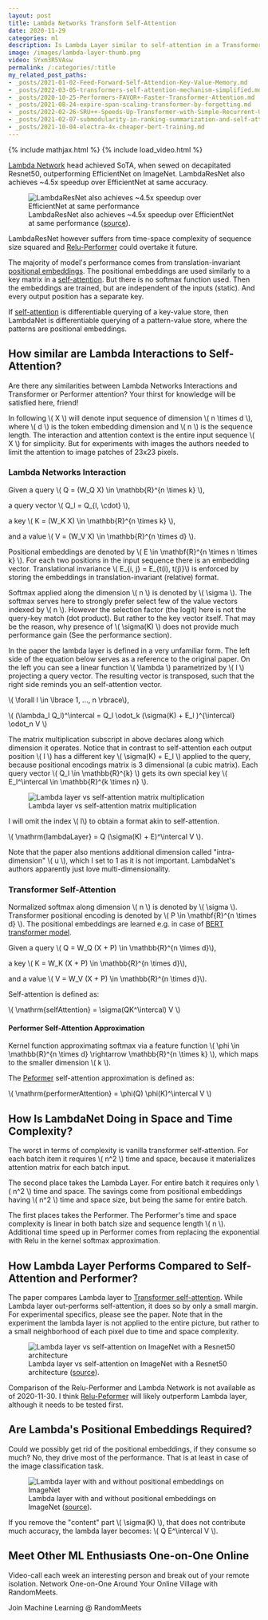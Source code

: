 ```yaml
---
layout: post
title: Lambda Networks Transform Self-Attention
date: 2020-11-29
categories: ml
description: Is Lambda Layer similar to self-attention in a Transformer? What gives LambdaNet its power? LambdaResNet beats EfficientNet but does it loose to Performer?
image: /images/lambda-layer-thumb.png
video: SYxm3R5VAsw
permalink: /:categories/:title
my_related_post_paths:
- _posts/2021-01-02-Feed-Forward-Self-Attendion-Key-Value-Memory.md
- _posts/2022-03-05-transformers-self-attention-mechanism-simplified.md
- _posts/2020-10-25-Performers-FAVOR+-Faster-Transformer-Attention.md
- _posts/2021-08-24-expire-span-scaling-transformer-by-forgetting.md
- _posts/2022-02-26-SRU++-Speeds-Up-Transformer-with-Simple-Recurrent-Unit-RNN.md
- _posts/2021-02-07-submodularity-in-ranking-summarization-and-self-attention.md
- _posts/2021-10-04-electra-4x-cheaper-bert-training.md
---
```






{% include mathjax.html %}
{% include load_video.html %}

[Lambda Network](https://openreview.net/forum?id=xTJEN-ggl1b) head achieved SoTA, when sewed on decapitated Resnet50, outperforming EfficientNet on ImageNet.
LambdaResNet also achieves ~4.5x speedup over EfficientNet at same accuracy.

<figure class="figure">
    <img
        class="figure-img img-fluid rounded lazyload"
        alt="LambdaResNet also achieves ~4.5x speedup over EfficientNet at same performance"
        data-src="/images/lambda-layer-faster-than-efficientNet.png">
    <figcaption class="figure-caption">
        LambdaResNet also achieves ~4.5x speedup over EfficientNet at same performance
        (<a href="https://openreview.net/forum?id=xTJEN-ggl1b">source</a>).
    </figcaption>
</figure>


LambdaResNet however suffers from time-space complexity of sequence size squared and [Relu-Performer](/ml/Performers-FAVOR+-Faster-Transformer-Attention) could overtake it future.

The majority of model's performance comes from translation-invariant [positional embeddings](/ml/transformers-self-attention-mechanism-simplified).
The positional embeddings are used similarly to a key matrix in a [self-attention](/ml/transformers-self-attention-mechanism-simplified).
But there is no softmax function used.
Then the embeddings are trained, but are independent of the inputs (static).
And every output position has a separate key.

If [self-attention](/ml/transformers-self-attention-mechanism-simplified) is differentiable querying of a key-value store,
then LambdaNet is differentiable querying of a pattern-value store,
where the patterns are positional embeddings.

## How similar are Lambda Interactions to Self-Attention?

Are there any similarities between Lambda Networks Interactions and Transformer or Performer attention?
Your thirst for knowledge will be satisfied here, friend!

In following \\( X \\) will denote input sequence of dimension \\( n \times d \\), where \\( d \\) is the token embedding dimension and \\( n \\) is the sequence length.
The interaction and attention context is the entire input sequence \\( X \\) for simplicity.
But for experiments with images the authors needed to limit the attention to image patches of 23x23 pixels.


### Lambda Networks Interaction

Given a query \\( Q = (W_Q X) \in \mathbb{R}^{n \times k} \\),

a query vector \\( Q_l =  Q_{l, \cdot} \\),

a key \\( K =  (W_K X) \in \mathbb{R}^{n \times k} \\),

and a value \\( V =  (W_V X) \in \mathbb{R}^{n \times d} \\).

Positional embeddings are denoted by \\( E \in \mathbf{R}^{n \times n \times k} \\).
For each two positions in the input sequence there is an embedding vector.
Translational invariance \\( E_{i, j} = E_{t(i), t(j)}\\) is enforced by storing the embeddings in translation-invariant (relative) format.

Softmax applied along the dimension \\( n \\) is denoted by \\( \sigma \\).
The softmax serves here to strongly prefer select few of the value vectors indexed by \\( n \\).
However the selection factor (the logit) here is not the query-key match (dot product).
But rather to the key vector itself.
That may be the reason, why presence of \\( \sigma(K) \\) does not provide much performance gain (See the performance section).

In the paper the lambda layer is defined in a very unfamiliar form.
The left side of the equation below serves as a reference to the original paper.
On the left you can see a linear function \\( \lambda \\) parametrized by \\( l \\) projecting a query vector.
The resulting vector is transposed, such that the right side reminds you an self-attention vector.

\\( \forall l \in \lbrace 1, ..., n \rbrace\\),

\\( (\lambda_l Q_l)^\intercal = Q_l \odot_k (\sigma(K) + E_l )^{\intercal} \odot_n V \\)

The matrix multiplication subscript in above declares along which dimension it operates.
Notice that in contrast to self-attention each output position \\( l \\) has a different key \\( \sigma(K) + E_l \\) applied to the query,
because positional encodings matrix is 3 dimensional (a cubic matrix).
Each query vector \\( Q_l \in \mathbb{R}^{k} \\) gets its own special key \\( E_l^\intercal \in \mathbb{R}^{k \times n} \\).


<figure class="figure">
    <img
        class="figure-img img-fluid rounded lazyload"
        alt="Lambda layer vs self-attention matrix multiplication"
        data-src="/images/lambda-layer-mult.png">
    <figcaption class="figure-caption">
        Lambda layer vs self-attention matrix multiplication
    </figcaption>
</figure>


I will omit the index \\( l\\) to obtain a format akin to self-attention.

\\( \mathrm{lambdaLayer} = Q (\sigma(K) + E)^\intercal V \\).

Note that the paper also mentions additional dimension called "intra-dimension" \\( u \\), which I set to 1 as it is not important.
LambdaNet's authors apparently just love multi-dimensionality.

### Transformer Self-Attention

Normalized softmax along dimension \\( n \\) is denoted by \\( \sigma \\).
Transformer positional encoding is denoted by \\( P \in \mathbf{R}^{n \times d} \\).
The positional embeddings are learned e.g. in case of [BERT transformer model](/ml/transformers-self-attention-mechanism-simplified).

Given a query
\\( Q = W_Q (X + P) \in \mathbb{R}^{n \times d}\\),

a key \\( K = W_K (X + P) \in \mathbb{R}^{n \times d}\\),

and a value \\( V = W_V (X + P) \in \mathbb{R}^{n \times d}\\).

Self-attention is defined as:

\\( \mathrm{selfAttention} = \sigma(QK^\intercal) V \\)


#### Performer Self-Attention Approximation

Kernel function approximating softmax via a feature function \\( \phi \in \mathbb{R}^{n \times d} \rightarrow \mathbb{R}^{n \times k} \\),
which maps to the smaller dimension \\( k \\).

The [Peformer](http://localhost:4000/ml/Performers-FAVOR+-Faster-Transformer-Attention) self-attention approximation is defined as:

\\( \mathrm{performerAttention} = \phi(Q) \phi(K)^\intercal V \\)


## How Is LambdaNet Doing in Space and Time Complexity?

The worst in terms of complexity is vanilla transformer self-attention.
For each batch item it requires \\( n^2 \\) time and space,
because it materializes attention matrix for each batch input.

The second place takes the Lambda Layer.
For entire batch it requires only \\( n^2 \\) time and space.
The savings come from positional embeddings having \\( n^2 \\) time and space size,
but being the same for entire batch.

The first places takes the Performer.
The Performer's time and space complexity is linear in both batch size and sequence length \\( n \\).
Additional time speed up in Performer comes from replacing the exponential with Relu in the kernel softmax approximation.


## How Lambda Layer Performs Compared to Self-Attention and Performer?

The paper compares Lambda layer to [Transformer self-attention](/ml/transformers-self-attention-mechanism-simplified).
While Lambda layer out-performs self-attention, it does so by only a small margin.
For experimental specifics, please see the paper.
Note that in the experiment the lambda layer is not applied to the entire picture,
but rather to a small neighborhood of each pixel due to time and space complexity.

<figure class="figure">
    <img
        class="figure-img img-fluid rounded lazyload"
        alt="Lambda layer vs self-attention on ImageNet with a Resnet50 architecture"
        data-src="/images/lambda-layer-vs-self-attention.png">
    <figcaption class="figure-caption">
        Lambda layer vs self-attention on ImageNet with a Resnet50 architecture
        (<a href="https://openreview.net/forum?id=xTJEN-ggl1b">source</a>).
    </figcaption>
</figure>

Comparison of the Relu-Performer and Lambda Network is not available as of 2020-11-30.
I think [Relu-Peformer](http://localhost:4000/ml/Performers-FAVOR+-Faster-Transformer-Attention) will likely outperform Lambda layer, although it needs to be tested first.


## Are Lambda's Positional Embeddings Required?

Could we possibly get rid of the positional embeddings, if they consume so much?
No, they drive most of the performance. That is at least in case of the image classification task.

<figure class="figure">
    <img
        class="figure-img img-fluid rounded lazyload"
        alt="Lambda layer with and without positional embeddings on ImageNet"
        data-src="/images/lambda-layer-w-and-wo-positional-interactions.png">
    <figcaption class="figure-caption">
        Lambda layer with and without positional embeddings on ImageNet
        (<a href="https://openreview.net/forum?id=xTJEN-ggl1b">source</a>).
    </figcaption>
</figure>

If you remove the "content" part \\( \sigma(K) \\), that does not contribute much accuracy,
the lambda layer becomes: \\( Q E^\intercal V \\).


## Meet Other ML Enthusiasts One-on-One Online

Video-call each week an interesting person and break out of your remote isolation.
Network One-on-One Around Your Online Village with RandomMeets.

<a class="btn btn-info" style="text-decoration: none;" href="https://randommeets.com/invite/eyJncm91cF9pZCI6IjZhMzNkMTVjLTc0NjItNGFhMS1hNTc0LWM1NTUwMWQ4NWNkZiJ9.X76oug.2563ghpMTzbST9KPHerGeDqhXRY">
    Join Machine Learning @ RandomMeets
</a>
